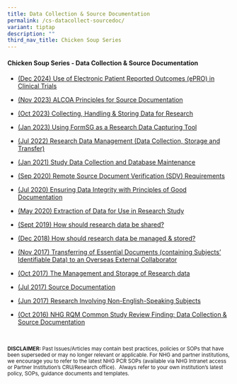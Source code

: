 ```yaml
---
title: Data Collection & Source Documentation
permalink: /cs-datacollect-sourcedoc/
variant: tiptap
description: ""
third_nav_title: Chicken Soup Series
---
```

<h4><strong>Chicken Soup Series - Data Collection &amp; Source Documentation</strong></h4>
<p></p>
<ul data-tight="true" class="tight">
<li>
<p><a href="/files/Chicken Soup/DataCollectionSourceDocs/dec_24_electronic_patient_reported_outcomes.pdf" rel="noopener noreferrer nofollow" target="_blank">(Dec 2024) Use of Electronic Patient Reported Outcomes (ePRO) in Clinical Trials</a>
</p>
</li>
<li>
<p><a href="/files/Chicken Soup/DataCollectionSourceDocs/Nov_23__ALCOA_Principles_for_Source_Documentation.pdf" rel="noopener noreferrer nofollow" target="_blank">(Nov 2023) ALCOA Principles for Source Documentation</a>
</p>
</li>
<li>
<p><a href="/files/Chicken Soup/DataCollectionSourceDocs/Oct_23__Collecting__Handling___Storing_Data_for_Research.pdf" rel="noopener noreferrer nofollow" target="_blank">(Oct 2023) Collecting, Handling &amp; Storing Data for Research</a>
</p>
</li>
<li>
<p><a href="/files/Chicken Soup/DataCollectionSourceDocs/Jan_23__Using_FormSG_as_a_Research_Data_Capturing_Tool.pdf" rel="noopener noreferrer nofollow" target="_blank">(Jan 2023) Using FormSG as a Research Data Capturing Tool</a>
</p>
</li>
<li>
<p><a href="/files/Chicken Soup/DataCollectionSourceDocs/Jul_22__Research_Data_Management__Data_Collection_Storage_and_Transfer_.pdf" rel="noopener noreferrer nofollow" target="_blank">(Jul 2022) Research Data Management (Data Collection, Storage and Transfer)</a>
</p>
</li>
<li>
<p><a href="/files/Chicken Soup/DataCollectionSourceDocs/Jan_21__Study_Data_Collection_and_Database_Maintenance.pdf" rel="noopener noreferrer nofollow" target="_blank">(Jan 2021) Study Data Collection and Database Maintenance</a>
</p>
</li>
<li>
<p><a href="/files/Chicken Soup/DataCollectionSourceDocs/Sep_20__Remote_Source_Document_Verification__SDV__Requirements.pdf" rel="noopener noreferrer nofollow" target="_blank">(Sep 2020) Remote Source Document Verification (SDV) Requirements</a>
</p>
</li>
<li>
<p><a href="/files/Chicken Soup/DataCollectionSourceDocs/Jul_20__Ensuring_Data_Integrity_With_Principles_Of_Good_Documentation.pdf" rel="noopener noreferrer nofollow" target="_blank">(Jul 2020) Ensuring Data Integrity with Principles of Good Documentation</a>
</p>
</li>
<li>
<p><a href="/files/Chicken Soup/DataCollectionSourceDocs/May_20__Extraction_Of_Data_For_Use_In_Research_Study.pdf" rel="noopener noreferrer nofollow" target="_blank">(May 2020) Extraction of Data for Use in Research Study</a>
</p>
</li>
<li>
<p><a href="/files/Chicken Soup/DataCollectionSourceDocs/Sept_19__How_should_research_data_be_shared.pdf" rel="noopener noreferrer nofollow" target="_blank">(Sept 2019) How should research data be shared?</a>
</p>
</li>
<li>
<p><a href="/files/Chicken Soup/DataCollectionSourceDocs/Dec_18__How_should_research_data_be_managed___stored.pdf" rel="noopener noreferrer nofollow" target="_blank">(Dec 2018) How should research data be managed &amp; stored?</a>
</p>
</li>
<li>
<p><a href="/files/Chicken Soup/DataCollectionSourceDocs/Nov_17__Transferring_of_Essential_Documents__containing_Subjects__Identifiable_Data__to_an_Overseas_External_Collaborator.pdf" rel="noopener noreferrer nofollow" target="_blank">(Nov 2017) Transferring of Essential Documents (containing Subjects’ Identifiable Data) to an Overseas External Collaborator</a>
</p>
</li>
<li>
<p><a href="/files/Chicken Soup/DataCollectionSourceDocs/Oct_17__The_Management_and_Storage_of_Research_data.pdf" rel="noopener noreferrer nofollow" target="_blank">(Oct 2017) The Management and Storage of Research data</a>
</p>
</li>
<li>
<p><a href="/files/Chicken Soup/DataCollectionSourceDocs/Jul_17__Source_Documentation.pdf" rel="noopener noreferrer nofollow" target="_blank">(Jul 2017) Source Documentation</a>
</p>
</li>
<li>
<p><a href="/files/Chicken Soup/DataCollectionSourceDocs/Jul_17__Source_Documentation.pdf" rel="noopener noreferrer nofollow" target="_blank">(Jun 2017) Research Involving Non-English-Speaking Subjects</a>
</p>
</li>
<li>
<p><a href="/files/Chicken Soup/DataCollectionSourceDocs/Oct_16__NHG_RQM_Common_Study_Review_Finding_Data_Collection___Source_Documentation.pdf" rel="noopener noreferrer nofollow" target="_blank">(Oct 2016) NHG RQM Common Study Review Finding: Data Collection &amp; Source Documentation</a>
</p>
</li>
</ul>
<p>
<br>
</p>
<p></p>
<p></p>
<p><strong><sup>DISCLAIMER: </sup></strong><sup>Past Issues/Articles may contain best practices, policies or SOPs that have been superseded or may no longer relevant or applicable. For NHG and partner institutions, we encourage you to refer to the latest NHG PCR SOPs (available via NHG Intranet access or Partner Institution’s CRU/Research office).&nbsp; Always refer to your own institution’s latest policy, SOPs, guidance documents and templates.</sup>
</p>
<p></p>
<p><a href="https://staging.d2xg4pfdtrypjl.amplifyapp.com/cs-biosamples/" class="is-half is-left is-full-height" rel="noopener noreferrer nofollow" target="_blank"><br></a>
</p>